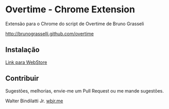 # Overtime - Chrome Extension

Extensão para o Chrome do script de Overtime de Bruno Grasseli

http://brunograsselli.github.com/overtime

## Instalação

[Link para WebStore](https://chrome.google.com/webstore/detail/time-to-go/baabcknecemlkbplhjgjfoahebamghog?hl=en-US&utm_source=chrome-ntp-launcher)

## Contribuir

Sugestões, melhorias, envie-me um Pull Request ou me mande sugestões.

Walter Bindilatti Jr.
[wbjr.me](http://wbjr.me)